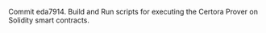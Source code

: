 Commit eda7914.                    Build and Run scripts for executing the Certora Prover on Solidity smart contracts.